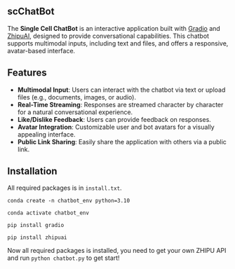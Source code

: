 ## scChatBot

The **Single Cell ChatBot** is an interactive application built with [Gradio](https://gradio.app/) and [ZhipuAI](https://www.bigmodel.cn), designed to provide conversational capabilities. This chatbot supports multimodal inputs, including text and files, and offers a responsive, avatar-based interface.

## Features

- **Multimodal Input**: Users can interact with the chatbot via text or upload files (e.g., documents, images, or audio).
- **Real-Time Streaming**: Responses are streamed character by character for a natural conversational experience.
- **Like/Dislike Feedback**: Users can provide feedback on responses.
- **Avatar Integration**: Customizable user and bot avatars for a visually appealing interface.
- **Public Link Sharing**: Easily share the application with others via a public link.

## Installation

All required packages is in `install.txt`.

`conda create -n chatbot_env python=3.10`


`conda activate chatbot_env`


`pip install gradio`


`pip install zhipuai`


Now all required packages is installed, you need to get your own ZHIPU API and run `python chatbot.py` to get start!

